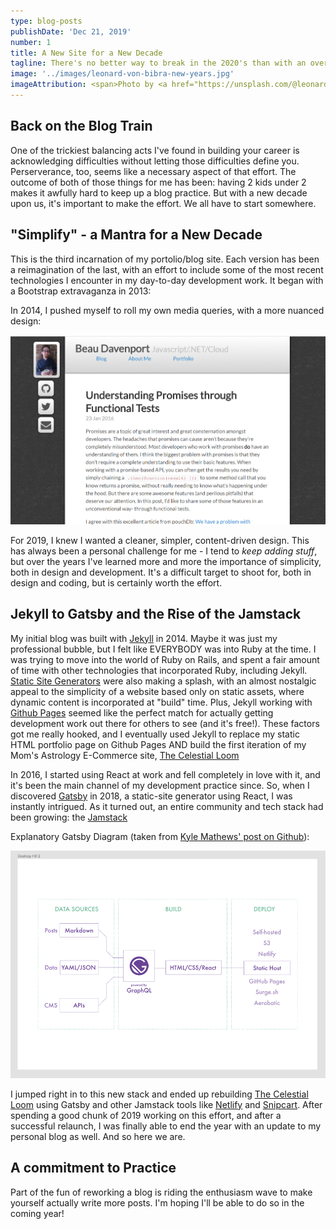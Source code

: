 ```yaml
---
type: blog-posts
publishDate: 'Dec 21, 2019'
number: 1
title: A New Site for a New Decade
tagline: There's no better way to break in the 2020's than with an overdue facelift.
image: '../images/leonard-von-bibra-new-years.jpg'
imageAttribution: <span>Photo by <a href="https://unsplash.com/@leonardvonbibra?utm_source=unsplash&amp;utm_medium=referral&amp;utm_content=creditCopyText">Leonard von Bibra</a> on <a href="https://unsplash.com/@leonardvonbibra?utm_source=unsplash&amp;utm_medium=referral&amp;utm_content=creditCopyText">Unsplash</a></span>
---
```


## Back on the Blog Train

One of the trickiest balancing acts I've found in building your career is acknowledging difficulties without letting those difficulties define you. Perserverance, too, seems like a necessary aspect of that effort. The outcome of both of those things for me has been: having 2 kids under 2 makes it awfully hard to keep up a blog practice. But with a new decade upon us, it's important to make the effort. We all have to start somewhere.

## "Simplify" - a Mantra for a New Decade

This is the third incarnation of my portolio/blog site. Each version has been a reimagination of the last, with an effort to include some of the most recent technologies I encounter in my day-to-day development work. It began with a Bootstrap extravaganza in 2013:

In 2014, I pushed myself to roll my own media queries, with a more nuanced design:

![An image of my old website design](../images/old-blog-screenshot-desktop.png)

For 2019, I knew I wanted a cleaner, simpler, content-driven design. This has always been a personal challenge for me - I tend to _keep adding stuff_, but over the years I've learned more and more the importance of simplicity, both in design and development. It's a difficult target to shoot for, both in design and coding, but is certainly worth the effort.

## Jekyll to Gatsby and the Rise of the Jamstack

My initial blog was built with [Jekyll](https://jekyllrb.com/) in 2014. Maybe it was just my professional bubble, but I felt like EVERYBODY was into Ruby at the time. I was trying to move into the world of Ruby on Rails, and spent a fair amount of time with other technologies that incorporated Ruby, including Jekyll. [Static Site Generators](https://jamstack.org/generators/) were also making a splash, with an almost nostalgic appeal to the simplicity of a website based only on static assets, where dynamic content is incorporated at "build" time. Plus, Jekyll working with [Github Pages](https://pages.github.com/) seemed like the perfect match for actually getting development work out there for others to see (and it's free!). These factors got me really hooked, and I eventually used Jekyll to replace my static HTML portfolio page on Github Pages AND build the first iteration of my Mom's Astrology E-Commerce site, [The Celestial Loom](https://celestialloomastrology.com/)

In 2016, I started using React at work and fell completely in love with it, and it's been the main channel of my development practice since. So, when I discovered [Gatsby](https://www.gatsbyjs.org/) in 2018, a static-site generator using React, I was instantly intrigued. As it turned out, an entire community and tech stack had been growing: the [Jamstack](https://jamstack.org/)

Explanatory Gatsby Diagram (taken from [Kyle Mathews' post on Github](https://github.com/gatsbyjs/gatsby/issues/1172#issuecomment-312694848)):

![An explanatory image of Gatsby architecture](../images/gatsby-diagram.png)

I jumped right in to this new stack and ended up rebuilding [The Celestial Loom](https://celestialloomastrology.com/) using Gatsby and other Jamstack tools like [Netlify](https://www.netlify.com/) and [Snipcart](https://snipcart.com/). After spending a good chunk of 2019 working on this effort, and after a successful relaunch, I was finally able to end the year with an update to my personal blog as well. And so here we are.

## A commitment to Practice

Part of the fun of reworking a blog is riding the enthusiasm wave to make yourself actually write more posts. I'm hoping I'll be able to do so in the coming year!